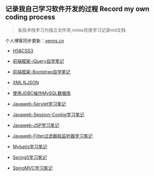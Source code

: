 ## 记录我自己学习软件开发的过程 Record my own coding process

> 各技术栈学习为独立文件夹,notes存放学习记录md文档

个人博客同步更新：[venns.cn](http://www.venns.cn)

- [H5&CSS3](notes/H5&CSS3.md)
- [前端框架-jQuery自学笔记](notes/jquery.md)
- [前端框架-Bootstrap自学笔记](notes/Bootstrap.md)
- [XML与JSON](notes/XML与JSON.md)
- [使用JDBC操作MySQL数据库](notes/使用JDBC操作MySQL.md)
- [Javaweb-Servlet学习笔记](notes/JavaWeb-Servlet.md)
- [Javaweb-Session-Cookie学习笔记](notes/Cookie-Session.md)
- [Javaweb-JSP学习笔记](notes/Javaweb-JSP学习笔记.md)
- [Javaweb-Filter过滤器和监听器学习笔记](notes/Javaweb-Filter.md)
- [Mybatis学习笔记](notes/Mybatis.md)
- [Spring5学习笔记](notes/Spring.md)

- [SpingMVC学习笔记](notes/SpringMVC.md)